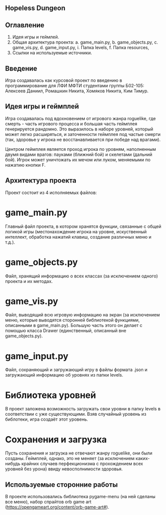 ## Hopeless Dungeon

## Оглавление
1. Идея игры и геймлей.
2. Общая архитектура проекта:
a. game_main.py,
b. game_objects.py,
c. game_vis.py,
d. game_input.py,
i. Папка levels,
f. Папка resources,
3. Ссылки на используемые источники.

## Введение

Игра создавалась как курсовой проект по введению в программирование для ЛФИ МФТИ студентами группы Б02-105: Алексеев Даниил, Ромашкин Никита, Хомяков Никита, Ким Тимур.

## Идея игры и геймплей

Игра создавалась под вдохновением от игрового жанра roguelike, где смерть - часть игрового процесса и большая часть геймплея генерируется рандомно. Это выразилось в наборе уровней, который может легко расширяться, и заточенности геймплея под частые смерти (так, здоровье у игрока не восстанавливается при победе над врагами).

Центром геймплея является проход игрока по уровням, наполненным двумя видами врагов: пауками (ближний бой) и скелетами (дальний бой). Игрок может уничтожать их мечом или луком, меняемыми по нажатию кнопки F.

## Архитектура проекта

Проект состоит из 4 исполняемых файлов:

# game_main.py

Главный файл проекта, в котором хранятся функции, связанные с общей логикой игры (местонахождение игрока на уровне, искуственный интеллект, обработка нажатий клавиш, создание различных меню и т.д.).

# game_objects.py

Файл, хранящий информацию о всех классах (за исключением одного) проекта и их методах.

# game_vis.py

Файл, выводящий всю игровую информацию на экран (за исключением меню, которые выводятся сторонней библиотекой функциями, описанными в game_main.py). Большую часть этого он делает с помощью класса Drawer (единственный, описанный вне game_objects.py).

# game_input.py

Файл, сохраняющий и загружающий игру в файлы формата .json и загружающий информацию об уровнях из папки levels.

# Библиотека уровней

В проект заложена возможность загружать свои уровни в папку levels в соответствии с уже существующими. Взяв случайный уровень из библотеки, игра создаёт этот уровень.

# Сохранения и загрузка

Пусть сохранения и загрузка не отвечают жанру roguelike, они были созданы. Геймплей, однако, это не меняет (за исключением каких-нибудь крайних случаев перфекционизма с прохождением всех уровней без урона) ввиду невосполнимости здоровья.

## Используемые сторонние работы

В проекте использовались библиотека pygame-menu (на ней сделаны все меню), набор спрайтов orb game art (https://opengameart.org/content/orb-game-art#).


